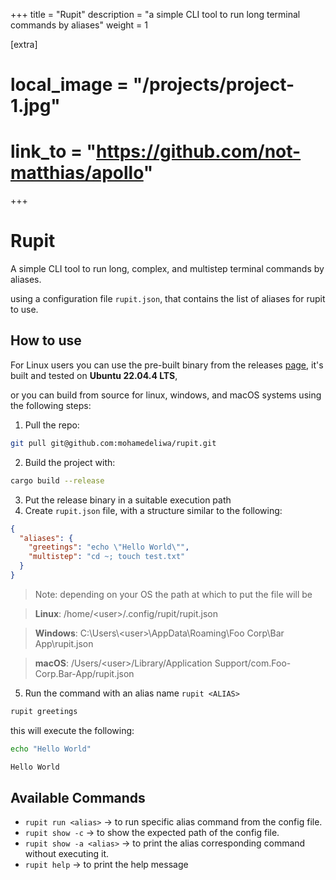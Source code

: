 +++
title = "Rupit"
description = "a simple CLI tool to run long terminal commands by aliases"
weight = 1

[extra]
# local_image = "/projects/project-1.jpg"
# link_to = "https://github.com/not-matthias/apollo"
+++

# Rupit

A simple CLI tool to run long, complex, and multistep terminal commands by aliases.

using a configuration file `rupit.json`, that contains the list of aliases for rupit to use.

## How to use

For Linux users you can use the pre-built binary from the releases <a href="https://github.com/mohamedeliwa/rupit/releases" target="_blank">page</a>, it's built and tested on **Ubuntu 22.04.4 LTS**,

or you can build from source for linux, windows, and macOS systems using the following steps:

1. Pull the repo:

```sh
git pull git@github.com:mohamedeliwa/rupit.git
```

2. Build the project with:

```sh
cargo build --release
```

3. Put the release binary in a suitable execution path
4. Create `rupit.json` file, with a structure similar to the following:

```json
{
  "aliases": {
    "greetings": "echo \"Hello World\"",
    "multistep": "cd ~; touch test.txt"
  }
}
```

> Note: depending on your OS the path at which to put the file will be

> **Linux**: /home/\<user>/.config/rupit/rupit.json

> **Windows**: C:\Users\\\<user>\AppData\Roaming\Foo Corp\Bar App\rupit.json

> **macOS**: /Users/\<user>/Library/Application Support/com.Foo-Corp.Bar-App/rupit.json

5. Run the command with an alias name `rupit <ALIAS>`

```sh
rupit greetings
```

this will execute the following:

```sh
echo "Hello World"

Hello World
```

## Available Commands

- `rupit run <alias>` -> to run specific alias command from the config file.
- `rupit show -c` -> to show the expected path of the config file.
- `rupit show -a <alias>` -> to print the alias corresponding command without executing it.
- `rupit help` -> to print the help message
